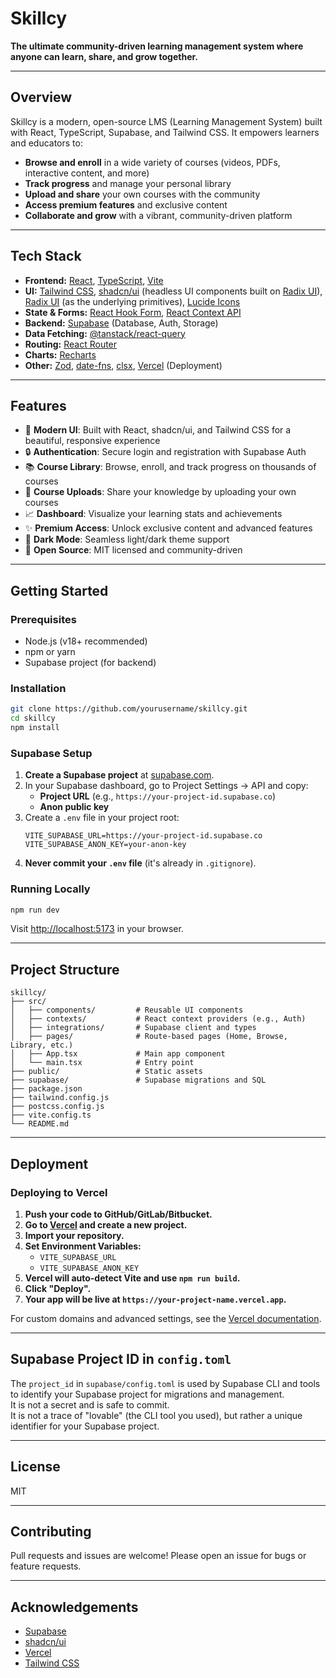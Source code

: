 # Skillcy

**The ultimate community-driven learning management system where anyone can learn, share, and grow together.**

---

## Overview

Skillcy is a modern, open-source LMS (Learning Management System) built with React, TypeScript, Supabase, and Tailwind CSS. It empowers learners and educators to:

- **Browse and enroll** in a wide variety of courses (videos, PDFs, interactive content, and more)
- **Track progress** and manage your personal library
- **Upload and share** your own courses with the community
- **Access premium features** and exclusive content
- **Collaborate and grow** with a vibrant, community-driven platform

---

## Tech Stack

- **Frontend:** [React](https://react.dev/), [TypeScript](https://www.typescriptlang.org/), [Vite](https://vitejs.dev/)
- **UI:** [Tailwind CSS](https://tailwindcss.com/), [shadcn/ui](https://ui.shadcn.com/) (headless UI components built on [Radix UI](https://www.radix-ui.com/)), [Radix UI](https://www.radix-ui.com/) (as the underlying primitives), [Lucide Icons](https://lucide.dev/)
- **State & Forms:** [React Hook Form](https://react-hook-form.com/), [React Context API](https://react.dev/reference/react/useContext)
- **Backend:** [Supabase](https://supabase.com/) (Database, Auth, Storage)
- **Data Fetching:** [@tanstack/react-query](https://tanstack.com/query/latest)
- **Routing:** [React Router](https://reactrouter.com/)
- **Charts:** [Recharts](https://recharts.org/)
- **Other:** [Zod](https://zod.dev/), [date-fns](https://date-fns.org/), [clsx](https://github.com/lukeed/clsx), [Vercel](https://vercel.com/) (Deployment)

---

## Features

- 🚀 **Modern UI**: Built with React, shadcn/ui, and Tailwind CSS for a beautiful, responsive experience
- 🔒 **Authentication**: Secure login and registration with Supabase Auth
- 📚 **Course Library**: Browse, enroll, and track progress on thousands of courses
- 📝 **Course Uploads**: Share your knowledge by uploading your own courses
- 📈 **Dashboard**: Visualize your learning stats and achievements
- ✨ **Premium Access**: Unlock exclusive content and advanced features
- 🌙 **Dark Mode**: Seamless light/dark theme support
- 🔗 **Open Source**: MIT licensed and community-driven

---

## Getting Started

### Prerequisites

- Node.js (v18+ recommended)
- npm or yarn
- Supabase project (for backend)

### Installation

```bash
git clone https://github.com/yourusername/skillcy.git
cd skillcy
npm install
```

### Supabase Setup

1. **Create a Supabase project** at [supabase.com](https://supabase.com/).
2. In your Supabase dashboard, go to Project Settings → API and copy:
    - **Project URL** (e.g., `https://your-project-id.supabase.co`)
    - **Anon public key**
3. Create a `.env` file in your project root:
    ```
    VITE_SUPABASE_URL=https://your-project-id.supabase.co
    VITE_SUPABASE_ANON_KEY=your-anon-key
    ```
4. **Never commit your `.env` file** (it's already in `.gitignore`).

### Running Locally

```bash
npm run dev
```

Visit [http://localhost:5173](http://localhost:5173) in your browser.

---

## Project Structure

```
skillcy/
├── src/
│   ├── components/         # Reusable UI components
│   ├── contexts/           # React context providers (e.g., Auth)
│   ├── integrations/       # Supabase client and types
│   ├── pages/              # Route-based pages (Home, Browse, Library, etc.)
│   ├── App.tsx             # Main app component
│   └── main.tsx            # Entry point
├── public/                 # Static assets
├── supabase/               # Supabase migrations and SQL
├── package.json
├── tailwind.config.js
├── postcss.config.js
├── vite.config.ts
└── README.md
```

---

## Deployment

### Deploying to Vercel

1. **Push your code to GitHub/GitLab/Bitbucket.**
2. **Go to [Vercel](https://vercel.com/) and create a new project.**
3. **Import your repository.**
4. **Set Environment Variables:**
    - `VITE_SUPABASE_URL`
    - `VITE_SUPABASE_ANON_KEY`
5. **Vercel will auto-detect Vite and use `npm run build`.**
6. **Click "Deploy".**
7. **Your app will be live at `https://your-project-name.vercel.app`.**

For custom domains and advanced settings, see the [Vercel documentation](https://vercel.com/docs).

---

## Supabase Project ID in `config.toml`

The `project_id` in `supabase/config.toml` is used by Supabase CLI and tools to identify your Supabase project for migrations and management.  
It is not a secret and is safe to commit.  
It is not a trace of "lovable" (the CLI tool you used), but rather a unique identifier for your Supabase project.

---

## License

MIT

---

## Contributing

Pull requests and issues are welcome! Please open an issue for bugs or feature requests.

---

## Acknowledgements

- [Supabase](https://supabase.com/)
- [shadcn/ui](https://ui.shadcn.com/)
- [Vercel](https://vercel.com/)
- [Tailwind CSS](https://tailwindcss.com/)

